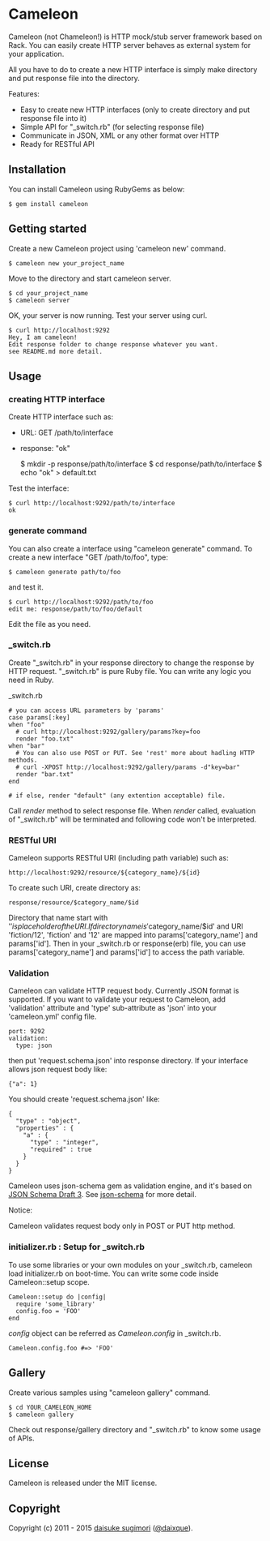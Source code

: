 Cameleon
=======================================

Cameleon (not Chameleon!) is HTTP mock/stub server framework based on Rack. 
You can easily create HTTP server behaves as external system for your application.

All you have to do to create a new HTTP interface is simply make directory and put response file into the directory.

Features:

 - Easy to create new HTTP interfaces (only to create directory and put response file into it)
 - Simple API for "_switch.rb" (for selecting response file)
 - Communicate in JSON, XML or any other format over HTTP
 - Ready for RESTful API


## Installation
You can install Cameleon using RubyGems as below:

    $ gem install cameleon

  
## Getting started
Create a new Cameleon project using 'cameleon new' command.

    $ cameleon new your_project_name

Move to the directory and start cameleon server.

    $ cd your_project_name
    $ cameleon server

OK, your server is now running. Test your server using curl.

    $ curl http://localhost:9292
    Hey, I am cameleon!
    Edit response folder to change response whatever you want.
    see README.md more detail.


## Usage
### creating HTTP interface
Create HTTP interface such as:

 - URL: GET /path/to/interface
 - response: "ok"

    $ mkdir -p response/path/to/interface
    $ cd response/path/to/interface
    $ echo "ok" > default.txt

Test the interface:

    $ curl http://localhost:9292/path/to/interface
    ok

### generate command
You can also create a interface using "cameleon generate" command.
To create a new interface "GET /path/to/foo", type:

    $ cameleon generate path/to/foo

and test it.

    $ curl http://localhost:9292/path/to/foo
    edit me: response/path/to/foo/default

Edit the file as you need.

### _switch.rb
Create "_switch.rb" in your response directory to change the response by HTTP request.
"_switch.rb" is pure Ruby file. You can write any logic you need in Ruby.

_switch.rb

    # you can access URL parameters by 'params'
    case params[:key]
    when "foo"
      # curl http://localhost:9292/gallery/params?key=foo
      render "foo.txt"
    when "bar"
      # You can also use POST or PUT. See 'rest' more about hadling HTTP methods.
      # curl -XPOST http://localhost:9292/gallery/params -d"key=bar"
      render "bar.txt"
    end
    
    # if else, render "default" (any extention acceptable) file.

Call *render* method to select response file.
When *render* called, evaluation of "_switch.rb" will be terminated and following code won't be interpreted.

### RESTful URI
Cameleon supports RESTful URI (including path variable) such as:

    http://localhost:9292/resource/${category_name}/${id}

To create such URI, create directory as:

    response/resource/$category_name/$id

Directory that name start with '$' is placeholder of the URI.
If directory name is '$category_name/$id' and URI 'fiction/12',
'fiction' and '12' are mapped into params['category_name'] and params['id'].
Then in your _switch.rb or response(erb) file,
you can use params['category_name'] and params['id'] to access the path variable.

### Validation
Cameleon can validate HTTP request body. Currently JSON format is supported. If you want to validate your request to Cameleon,  add 'validation' attribute and 'type' sub-attribute as 'json' into your 'cameleon.yml' config file.

    port: 9292
    validation:
      type: json

then put 'request.schema.json' into response directory. If your interface allows json request body like:

    {"a": 1}

You should create 'request.schema.json' like:

    {
      "type" : "object",
      "properties" : {
        "a" : {
          "type" : "integer",
          "required" : true
        }
      }
    }

Cameleon uses json-schema gem as validation engine, and it's based on [JSON Schema Draft 3](http://tools.ietf.org/html/draft-zyp-json-schema-03). See [json-schema](https://github.com/hoxworth/json-schema) for more detail.

Notice:

Cameleon validates request body only in POST or PUT http method.

### initializer.rb : Setup for _switch.rb

To use some libraries or your own modules on your _switch.rb, cameleon load initializer.rb on boot-time.
You can write some code inside Cameleon::setup scope.

    Cameleon::setup do |config|
      require 'some_library'
      config.foo = 'FOO'
    end

*config* object can be referred as *Cameleon.config* in _switch.rb.

    Cameleon.config.foo #=> 'FOO'

## Gallery
Create various samples using "cameleon gallery" command.

    $ cd YOUR_CAMELEON_HOME
    $ cameleon gallery

Check out response/gallery directory and "_switch.rb" to know some usage of APIs.


## License
Cameleon is released under the MIT license.


## Copyright
Copyright (c) 2011 - 2015 [daisuke sugimori][1] ([@daixque][2]).

[1]: http://opentechnica.blogspot.com/
[2]: http://twitter.com/daixque
